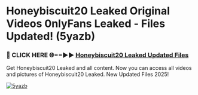 # Honeybiscuit20 Leaked Original Videos 0nlyFans Leaked - Files Updated! (5yazb)

<h3>🔴 CLICK HERE 🌐==►► <a href="https://tinyurl.com/ehrbuxhb" rel="nofollow">Honeybiscuit20 Leaked Updated Files</a></h3>

Get Honeybiscuit20 Leaked and all content. Now you can access all videos and pictures of Honeybiscuit20 Leaked. New Updated Files 2025!

[![5yazb](https://i.imgur.com/lVYEuWS.gif)](https://tinyurl.com/ehrbuxhb)
